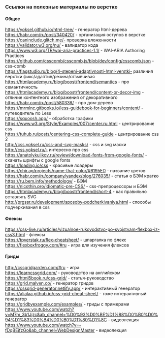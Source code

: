 ### Ссылки на полезные материалы по верстке

#### **Общее**
https://yoksel.github.io/html-tree/ - генератор html-дерева<br>
https://habr.com/ru/post/340420/ - организация оступов в верстке<br>
https://caninclude.glitch.me/- проверка вложенности<br>
https://validator.w3.org/nu/ - валидатор кода<br>
https://www.w3.org/TR/wai-aria-practices-1.1/ - WAI-ARIA Authoring Practices<br>
https://github.com/csscomb/csscomb.js/blob/dev/config/csscomb.json - css-comb<br>
https://flagstudio.ru/blog/4-stepeni-adaptivnosti-html-verstki- различия верстки фикс/адаптив/резина/отзывчивая<br>
https://htmlacademy.ru/blog/boost/frontend/semantics - про семантичность<br>
https://htmlacademy.ru/blog/boost/frontend/content-or-decor-img - отличие контентного изображения от декоративного<br>
https://habr.com/ru/post/580336/ - про дом-дерево<br>
https://mrmlnc.gitbooks.io/less-guidebook-for-beginners/content/ - путеводитель по Less<br>
https://squoosh.app/ - обработка графики<br>
https://www.w3.org/Style/Examples/007/center.ru.html - центрирование css<br>
https://tuhub.ru/posts/centering-css-complete-guide - центрирование css 2<br>
http://css.yoksel.ru/css-and-svg-masks/ - css и svg маски<br>
http://css.yoksel.ru/- интересно про css<br>
https://anatolykulikov.ru/review/download-fonts-from-google-fonts/ - скачать шрифты с google fonts<br>
https://loading.io/css - красивые лоадеры<br>
https://chir.ag/projects/name-that-color/#6195ED - название цветов<br>
https://habr.com/ru/company/yandex/blog/276035/ - статья о БЭМ кратко<br>
https://ru.bem.info/methodology/ - БЭМ<br>
https://nicothin.pro/idiomatic-pre-CSS/ - css-препроцессоры и БЭМ<br>
https://htmlacademy.ru/blog/boost/frontend/short-4 - как правильно вставлять SVG<br>
http://prgssr.ru/development/sposoby-podcherkivaniya.html - способы подчеркивания в css<br>

#### **Флексы**
https://css-live.ru/articles/vizualnoe-rukovodstvo-po-svojstvam-flexbox-iz-css3.html - флексы<br>
https://tpverstak.ru/flex-cheatsheet/ - шпаргалка по флекс<br>
https://flexboxfroggy.com/#ru - игра для изучения флексов<br>

#### **Гриды**
http://cssgridgarden.com/#ru - игра<br>
https://learncssgrid.com/ - руководство на английском<br>
https://html5book.ru/css-grid/ - статья-руководство<br>
https://grid.malven.co/ - генератор гридов<br>
https://cssgrid-generator.netlify.app/ - интерактивный генератор<br>
https://alialaa.github.io/css-grid-cheat-sheet/ - тоже интерактивный генератор<br>
https://gridbyexample.com/examples/ - гриды с примерами<br>
https://www.youtube.com/watch?v=M7m_3b1Jjzc&ab_channel=%D0%93%D0%BE%D1%88%D0%B0%D0%94%D1%83%D0%B4%D0%B0%D1%80%D1%8C - видеолекция<br>
https://www.youtube.com/watch?v=-fDqBEjfzGo&ab_channel=WebDesignMaster - видеолекция<br>
